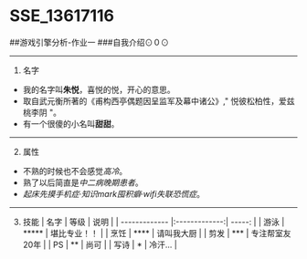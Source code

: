 # SSE_13617116
##游戏引擎分析-作业一
###自我介绍⊙０⊙
***
1. 名字
  - 我的名字叫**朱悦**，喜悦的悦，开心的意思。
  - 取自武元衡所著的《甫构西亭偶题因呈监军及幕中诸公》," 悦彼松柏性，爱兹桃李阴 "。
  - 有一个很傻的小名叫**甜甜**。
***
2. 属性
  - 不熟的时候也不会感觉*高冷*。
  - 熟了以后简直是*中二病晚期患者*。
  - *起床先摸手机症*·*知识mark囤积癖*·*wifi失联恐慌症*。
***
3. 技能
  | 名字          | 等级          | 说明           |
  | ------------- |:-------------:| -----:         |
  | 游泳          | *****         | 堪比专业！！   |
  | 烹饪          | ****          | 请叫我大厨     |
  | 剪发          | ***           | 专注帮室友20年 |
  | PS            | **            | 尚可           |
  | 写诗          | *             | 冷汗...        |
